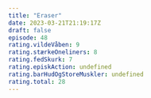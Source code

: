 ```yaml
---
title: "Eraser"
date: 2023-03-21T21:19:17Z
draft: false
episode: 48
rating.vildeVåben: 9
rating.stærkeOneliners: 8
rating.fedSkurk: 7
rating.episkAction: undefined
rating.barHudOgStoreMuskler: undefined
rating.total: 28
---
```


